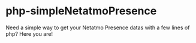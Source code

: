 # php-simpleNetatmoPresence
Need a simple way to get your Netatmo Presence datas with a few lines of php? Here you are!
